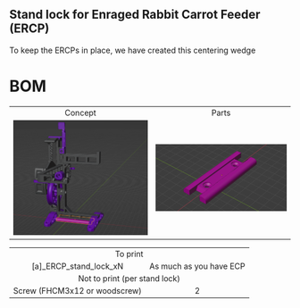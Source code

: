 ## Stand lock for Enraged Rabbit Carrot Feeder (ERCP)


To keep the ERCPs in place, we have created this centering wedge

<table align=center>
  <tr>
    <td align=center>Concept</td>
    <td align=center>Parts</td>
  </tr>
  <tr>
    <td align=center><img src="https://github.com/GP3DS/Voron-Mods/blob/main/ERCP_stand_lock/Images/Concept_screenshot.png" alt="1" width=300px></td>
    <td align=center><img src="https://github.com/GP3DS/Voron-Mods/blob/main/ERCP_stand_lock/Images/Screenshot_part.png" alt="1" width=300px></td>
  </tr>



# BOM
<table>
  <tr>
    <td colspan=2 align=center>To print</td>
  </tr> 
  <tr>
    <td align=center>[a]_ERCP_stand_lock_xN</td>
    <td align=center>As much as you have ECP</td>
  </tr> 
  <tr>
    <td colspan=2 align=center>Not to print (per stand lock)</td>
  </tr> 
  <tr>
    <td align=center>Screw (FHCM3x12 or woodscrew)</td>
    <td align=center>2</td>
  </tr> 
</table>
